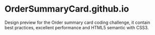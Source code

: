 # OrderSummaryCard.github.io
Design preview for the Order summary card coding challenge, it contain best practices, excellent performance and HTML5 semantic with CSS3.
